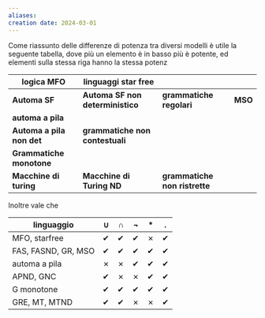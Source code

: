 ```yaml
---
aliases: 
creation date: 2024-03-01
---
```


Come riassunto delle differenze di potenza tra diversi modelli è utile la seguente tabella, dove più un elemento è in basso più è potente, ed elementi sulla stessa riga hanno la stessa potenz


| logica MFO                | linguaggi star free              |                               |     |
| ------------------------- | -------------------------------- | ----------------------------- | --- |
| **Automa SF**             | **Automa SF non deterministico** | **grammatiche regolari**      | **MSO**    |
| **automa a pila**         |                                  |                               |     |
| **Automa a pila non det** | **grammatiche non contestuali**  |                               |     |
| **Grammatiche monotone**  |                                  |                               |     |
| **Macchine di turing**    | **Macchine di Turing ND**        | **grammatiche non ristrette** |     |


Inoltre vale che

| linguaggio          | $\cup$ | $\cap$ | $\neg$ | $*$ | .   |
| ------------------- | ------ | ------ | ------ | --- | --- |
| MFO, starfree       | ✔      | ✔      | ✔      | ✗   | ✔   |
| FAS, FASND, GR, MSO | ✔      | ✔      | ✔      | ✔   | ✔   |
| automa a pila       |   ✗     |    ✗    | ✔      | ✔   | ✔   |
| APND, GNC           | ✔      |   ✗     |  ✗      | ✔   | ✔   |
| G monotone          | ✔      | ✔      | ✔      | ✔   | ✔   |
| GRE, MT, MTND       | ✔      | ✔      |    ✗    |   ✗  | ✔    |


